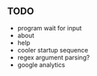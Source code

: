 ## TODO
- program wait for input
- about
- help
- cooler startup sequence
- regex argument parsing?
- google analytics